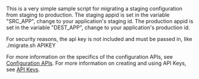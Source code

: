 This is a very simple sample script for migrating a staging configuration
from staging to production. The staging appid is set in the variable "SRC_APP", change to your application's staging id. The production appid is set in the variable "DEST_APP", change to your application's production id.

For security reasons, the api key is not included and must be passed in, like
./migrate.sh APIKEY

For more information on the specifics of the configuration APIs, see
[Configuration APIs](https://docs.tcell.io/v1.0/reference#configs). For
more information on creating and using API Keys, see [API Keys](https://docs.tcell.io/v1.0/reference#usage-tutorial).
